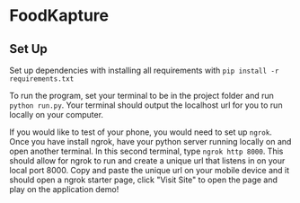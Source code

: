 # FoodKapture

## Set Up
Set up dependencies with installing all requirements with
`pip install -r requirements.txt`

To run the program, set your terminal to be in the project folder and run `python run.py`. Your terminal should output the localhost url for you to run locally on your computer.

If you would like to test of your phone, you would need to set up `ngrok`. Once you have install ngrok, have your python server running locally on and open another terminal. In this second terminal, type `ngrok http 8000`. This should allow for ngrok to run and create a unique url that listens in on your local port 8000. Copy and paste the unique url on your mobile device and it should open a ngrok starter page, click "Visit Site" to open the page and play on the application demo!
